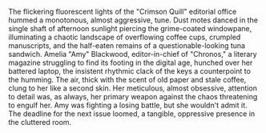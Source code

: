 The flickering fluorescent lights of the "Crimson Quill" editorial office hummed a monotonous, almost aggressive, tune.  Dust motes danced in the single shaft of afternoon sunlight piercing the grime-coated windowpane, illuminating a chaotic landscape of overflowing coffee cups, crumpled manuscripts, and the half-eaten remains of a questionable-looking tuna sandwich.  Amelia "Amy" Blackwood, editor-in-chief of "Chronos," a literary magazine struggling to find its footing in the digital age, hunched over her battered laptop, the insistent rhythmic clack of the keys a counterpoint to the humming.  The air, thick with the scent of old paper and stale coffee, clung to her like a second skin.  Her meticulous, almost obsessive, attention to detail was, as always, her primary weapon against the chaos threatening to engulf her.  Amy was fighting a losing battle, but she wouldn't admit it.  The deadline for the next issue loomed, a tangible, oppressive presence in the cluttered room.
